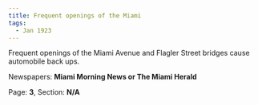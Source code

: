 ```yaml
---  
title: Frequent openings of the Miami  
tags:  
  - Jan 1923  
---  
```

  
Frequent openings of the Miami Avenue and Flagler Street bridges cause automobile back ups.  
  
Newspapers: **Miami Morning News or The Miami Herald**  
  
Page: **3**, Section: **N/A** 
